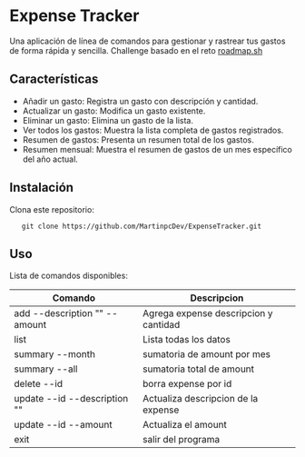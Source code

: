 # Expense Tracker

Una aplicación de línea de comandos para gestionar y rastrear tus gastos de forma rápida y sencilla.
Challenge basado en el reto [roadmap.sh](https://roadmap.sh/projects/expense-tracker)

## Características

* Añadir un gasto: Registra un gasto con descripción y cantidad.
* Actualizar un gasto: Modifica un gasto existente.
* Eliminar un gasto: Elimina un gasto de la lista.
* Ver todos los gastos: Muestra la lista completa de gastos registrados.
* Resumen de gastos: Presenta un resumen total de los gastos.
* Resumen mensual: Muestra el resumen de gastos de un mes específico del año actual.

## Instalación

Clona este repositorio:

```
   git clone https://github.com/MartinpcDev/ExpenseTracker.git
```

## Uso

Lista de comandos disponibles:

| Comando                                               | Descripcion                           |
|-------------------------------------------------------|---------------------------------------|
| add --description "<descripcion>" --amount <cantidad> | Agrega expense descripcion y cantidad |
| list                                                  | Lista todas los datos                 |
| summary --month <valor>                               | sumatoria de amount por mes           |
| summary --all                                         | sumatoria total de amount             |
| delete --id <valor>                                   | borra expense por id                  |
| update --id <valor> --description "<string>"          | Actualiza descripcion de la expense   |
| update --id <valor> --amount <valor>                  | Actualiza el amount                   |
| exit                                                  | salir del programa                    |